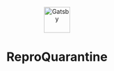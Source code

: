 <p align="center">
  <a href="https://www.repronim.org/">
    <img alt="Gatsby" src="https://github.com/ReproNim/repronim.github.io/blob/master/images/logo-square-128.png" width="60" />
  </a>
</p>
<h1 align="center">
  ReproQuarantine
</h1>

